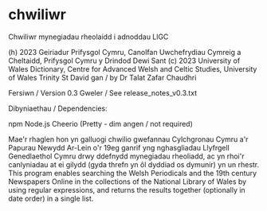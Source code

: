 # chwiliwr
Chwiliwr mynegiadau rheolaidd i adnoddau LlGC

(h) 2023 Geiriadur Prifysgol Cymru, Canolfan Uwchefrydiau Cymreig a Cheltaidd, Prifysgol Cymru y Drindod Dewi Sant
(c) 2023 University of Wales Dictionary, Centre for Advanced Welsh and Celtic Studies, University of Wales Trinity St David
gan / by Dr Talat Zafar Chaudhri

Fersiwn / Version 0.3
Gweler / See release_notes_v0.3.txt

Dibyniaethau / Dependencies:

npm
Node.js
Cheerio
(Pretty - dim angen / not required)

Mae'r rhaglen hon yn galluogi chwilio gwefannau Cylchgronau Cymru a'r Papurau Newydd Ar-Lein o'r 19eg ganrif yng nghasgliadau Llyfrgell Genedlaethol Cymru drwy ddefnydd mynegiadau rheoliadd, ac yn rhoi'r canlyniadau at ei gilydd (gyda threfn yn ôl dyddiad os dymunir) yn un rhestr.
This program enables searching the Welsh Periodicals and the 19th century Newspapers Online in the collections of the National Library of Wales by using regular expressions, and returns the results together (optionally in date order) in a single list.
